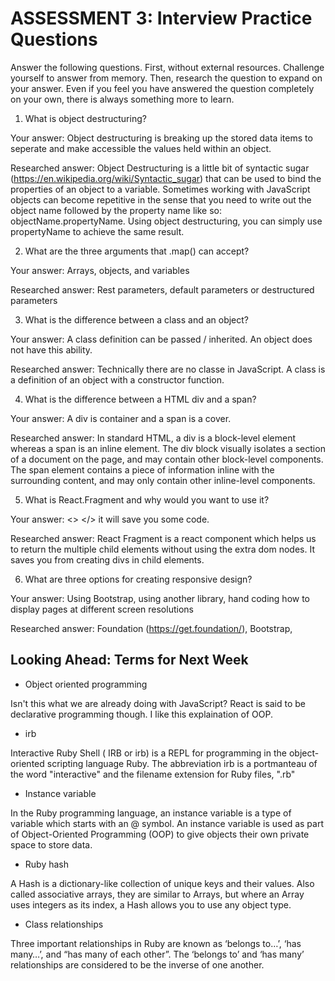 # ASSESSMENT 3: Interview Practice Questions

Answer the following questions. First, without external resources. Challenge yourself to answer from memory. Then, research the question to expand on your answer. Even if you feel you have answered the question completely on your own, there is always something more to learn.

1. What is object destructuring?

  Your answer:  Object destructuring is breaking up the stored data items to seperate and make accessible the values held within an object.

  Researched answer: Object Destructuring is a little bit of syntactic sugar (https://en.wikipedia.org/wiki/Syntactic_sugar) that can be used to bind the properties of an object to a variable. Sometimes working with JavaScript objects can become repetitive in the sense that you need to write out the object name followed by the property name like so: objectName.propertyName. Using object destructuring, you can simply use propertyName to achieve the same result.

2. What are the three arguments that .map() can accept?

  Your answer: Arrays, objects, and variables

  Researched answer:  Rest parameters, default parameters or destructured parameters



3. What is the difference between a class and an object?

  Your answer: A class definition can be passed / inherited. An object does not have this ability.

  Researched answer: Technically there are no classe in JavaScript. A class is a definition of an object with a constructor function.


4. What is the difference between a HTML div and a span?
 
  Your answer: A div is container and a span is a cover.

  Researched answer: In standard HTML, a div is a block-level element whereas a span is an inline element. The div block visually isolates a section of a document on the page, and may contain other block-level components. The span element contains a piece of information inline with the surrounding content, and may only contain other inline-level components.

5. What is React.Fragment and why would you want to use it?
  
  Your answer: <> </> it will save you some code.
  
  Researched answer: React Fragment is a react component which helps us to return the multiple child elements without using the extra dom nodes. It saves you from creating divs in child elements.

6. What are three options for creating responsive design?

  Your answer: Using Bootstrap, using another library, hand coding how to display pages at different screen resolutions

  Researched answer: Foundation (https://get.foundation/), Bootstrap, 



## Looking Ahead: Terms for Next Week
- Object oriented programming

Isn't this what we are already doing with JavaScript?  React is said to be declarative programming though. I like this explaination of OOP.

- irb
 
Interactive Ruby Shell ( IRB or irb) is a REPL for programming in the object-oriented scripting language Ruby. The abbreviation irb is a portmanteau of the word "interactive" and the filename extension for Ruby files, ".rb"

- Instance variable

In the Ruby programming language, an instance variable is a type of variable which starts with an @ symbol. An instance variable is used as part of Object-Oriented Programming (OOP) to give objects their own private space to store data.

- Ruby hash

A Hash is a dictionary-like collection of unique keys and their values. Also called associative arrays, they are similar to Arrays, but where an Array uses integers as its index, a Hash allows you to use any object type.

- Class relationships

Three important relationships in Ruby are known as ‘belongs to…’, ‘has many…’, and “has many of each other”. The ‘belongs to’ and ‘has many’ relationships are considered to be the inverse of one another.
